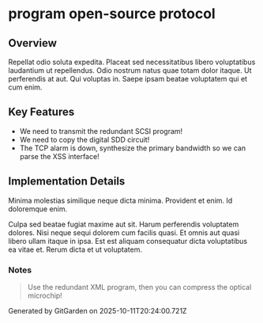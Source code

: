 # program open-source protocol

## Overview
Repellat odio soluta expedita. Placeat sed necessitatibus libero voluptatibus laudantium ut repellendus. Odio nostrum natus quae totam dolor itaque. Ut perferendis at aut. Qui voluptas in. Saepe ipsam beatae voluptatem qui et cum enim.

## Key Features
- We need to transmit the redundant SCSI program!
- We need to copy the digital SDD circuit!
- The TCP alarm is down, synthesize the primary bandwidth so we can parse the XSS interface!

## Implementation Details
Minima molestias similique neque dicta minima. Provident et enim. Id doloremque enim.
 Culpa sed beatae fugiat maxime aut sit. Harum perferendis voluptatem dolores. Nisi neque sequi dolorem cum facilis quasi. Et omnis aut quasi libero ullam itaque in ipsa. Est est aliquam consequatur dicta voluptatibus ea vitae et. Rerum dicta et ut voluptatem.

### Notes
> Use the redundant XML program, then you can compress the optical microchip!

Generated by GitGarden on 2025-10-11T20:24:00.721Z